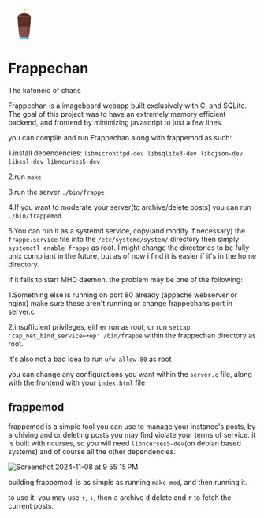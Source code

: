 <img src="https://github.com/xyresh/frappechan/blob/main/static/img/frappelogo.png" width=65px height=65px> 

# Frappechan 
 The kafeneio of chans

 

 Frappechan is a imageboard webapp built exclusively with C, and SQLite.
 The goal of this project was to have an extremely memory efficient backend, and frontend by minimizing javascript to just a few lines.

 you can compile and run Frappechan along with frappemod as such:  
 
 1.install dependencies: `libmicrohttpd-dev libsqlite3-dev libcjson-dev libssl-dev libncurses5-dev`  
 
 2.run `make`  
 
 3.run the server `./bin/frappe`  

 4.If you want to moderate your server(to archive/delete posts) you can run `./bin/frappemod`

 5.You can run it as a systemd service, copy(and modify if necessary) the `frappe.service` file into the `/etc/systemd/system/` directory
 then simply `systemctl enable frappe` as root. I might change the directories to be fully unix compliant in the future, but as of now i find it is easier if it's in the home directory.

 If it fails to start MHD daemon, the problem may be one of the following:

 1.Something else is running on port 80 already (appache webserver or nginx) make sure these aren't running or change frappechans port in server.c

 2.insufficient privileges, either run as root, or run `setcap 'cap_net_bind_service=+ep' /bin/frappe` within the frappechan directory as root.

 It's also not a bad idea to run `ufw allow 80` as root

 you can change any configurations you want within the `server.c` file, along with the frontend with your `index.html` file

## frappemod
 frappemod is a simple tool you can use to manage your instance's posts, by archiving and or deleting posts you may find violate your terms of service.
 it is built with ncurses, so you will need `libncurses5-dev`(on debian based systems) and of course all the other dependencies.

![Screenshot 2024-11-08 at 9 55 15 PM](https://github.com/user-attachments/assets/082c6381-b679-48ae-a292-f7a123e75cef)




 building frappemod, is as simple as running `make mod`, and then running it.

 to use it, you may use <kbd>↑</kbd>, <kbd>↓</kbd>, then  <kbd>a</kbd> archive <kbd>d</kbd> delete and <kbd>r</kbd> to fetch the current posts.
